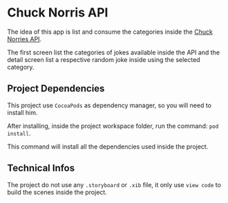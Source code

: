 # Chuck Norris API
The idea of this app is list and consume the categories inside the [Chuck Norries API](https://api.chucknorris.io/).

The first screen list the categories of jokes available inside the API and the detail screen list a respective random joke inside using the selected category.

## Project Dependencies
This project use `CocoaPods` as dependency manager, so you will need to install him.

After installing, inside the project workspace folder, run the command: `pod install`.

This command will install all the dependencies used inside the project.

## Technical Infos
The project do not use any `.storyboard` or `.xib` file, it only use `view code` to build the scenes inside the project.